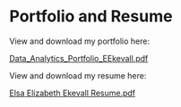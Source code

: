 # Portfolio and Resume

View and download my portfolio here:

[Data_Analytics_Portfolio_EEkevall.pdf](https://github.com/eekevall/Portfolio-and-Resume/blob/main/Data_Analytics_Portfolio_EEkevall.pdf)

View and download my resume here:

[Elsa Elizabeth Ekevall Resume.pdf](https://github.com/eekevall/Portfolio-and-Resume/Elsa_Elizabeth_Ekevall_Resume.pdf)
